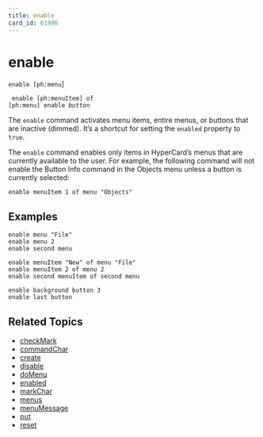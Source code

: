 ```yaml
---
title: enable
card_id: 61996
---
```


# enable

<code>enable [ph:menu</code>] <code><pre>
enable [ph:menuItem] of [ph:menu]
enable <i>button
</pre></code>

</i> The <code>enable</code> command activates menu items, entire menus, or buttons that are  inactive (dimmed).  It’s a shortcut for setting the <code>enabled</code> property to <code>true</code>.

The <code>enable</code> command enables only items in HyperCard’s menus that are currently available to the user.  For example, the following command will not enable the Button Info command in the Objects menu unless a button is currently selected:

<code>enable menuItem 1 of menu "Objects"</code>

## Examples

```
enable menu "File"
enable menu 2
enable second menu

enable menuItem "New" of menu "File"
enable menuItem 2 of menu 2
enable second menuItem of second menu

enable background button 3
enable last button
```

## Related Topics

* [checkMark](/HyperTalkReference/properties/checkMark)
* [commandChar](/HyperTalkReference/properties/commandChar)
* [create](/HyperTalkReference/commands/create)
* [disable](/HyperTalkReference/commands/disable)
* [doMenu](/HyperTalkReference/commands/doMenu)
* [enabled](/HyperTalkReference/properties/enabled)
* [markChar](/HyperTalkReference/properties/markChar)
* [menus](/HyperTalkReference/functions/menus)
* [menuMessage](/HyperTalkReference/properties/menuMessage)
* [put](/HyperTalkReference/commands/put)
* [reset](/HyperTalkReference/commands/reset)

